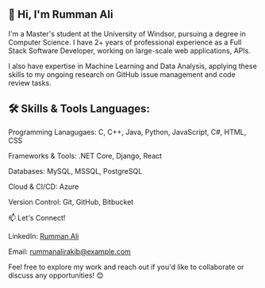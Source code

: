 ## 👋 Hi, I'm Rumman Ali
I'm a Master's student at the University of Windsor, pursuing a degree in Computer Science. I have 2+ years of professional experience as a Full Stack Software Developer, working on large-scale web applications, APIs.

I also have expertise in Machine Learning and Data Analysis, applying these skills to my ongoing research on GitHub issue management and code review tasks.

## 🛠 Skills & Tools Languages: 
Programming Lanagugaes: C, C++, Java, Python, JavaScript, C#, HTML, CSS  

Frameworks & Tools: .NET Core, Django, React  

Databases: MySQL, MSSQL, PostgreSQL  

Cloud & CI/CD: Azure  

Version Control: Git, GitHub, Bitbucket  


📫 Let's Connect!  

LinkedIn: [Rumman Ali ](https://www.linkedin.com/in/rumman-ali-5a08b0151/)  

Email: rummanalirakib@example.com  

Feel free to explore my work and reach out if you'd like to collaborate or discuss any opportunities! 😊
